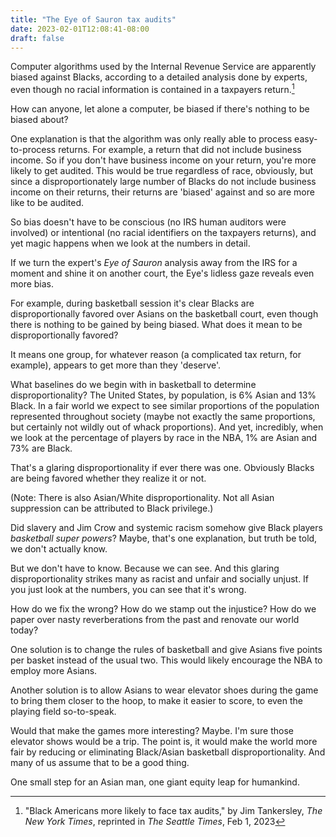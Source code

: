 ```yaml
---
title: "The Eye of Sauron tax audits"
date: 2023-02-01T12:08:41-08:00
draft: false
---
```



Computer algorithms used by the Internal Revenue Service are apparently
biased against Blacks, according to a detailed analysis done by
experts, even though no racial information is contained in a taxpayers
return.[^1]

How can anyone, let alone a computer, be biased if there's nothing to be
biased about?

One explanation is that the algorithm was only really able to process
easy-to-process returns. For example, a return that did not include
business income. So if you don't have business income on your return,
you're more likely to get audited. This would be true regardless of
race, obviously, but since a disproportionately large number of Blacks
do not include business income on their returns, their returns are
'biased' against and so are more like to be audited.

So bias doesn't have to be conscious (no IRS human auditors were
involved) or intentional (no racial identifiers on the taxpayers
returns), and yet magic happens when we look at the numbers in detail.

If we turn the expert's _Eye of Sauron_ analysis away from the IRS for
a moment and shine it on another court, the Eye's lidless gaze reveals
even more bias.

For example, during basketball session it's clear Blacks are
disproportionally favored over Asians on the basketball court, even
though there is nothing to be gained by being biased. What does it mean
to be disproportionally favored?

It means one group, for whatever reason (a complicated tax return, for
example), appears to get more than they 'deserve'.

What baselines do we begin with in basketball to determine
disproportionality? The United States, by population, is 6% Asian and
13% Black. In a fair world we expect to see similar proportions of the
population represented throughout society (maybe not exactly the same
proportions, but certainly not wildly out of whack proportions). And
yet, incredibly, when we look at the percentage of players by race in
the NBA, 1% are Asian and 73% are Black.

That's a glaring disproportionality if ever there was one. Obviously
Blacks are being favored whether they realize it or not.

(Note: There is also Asian/White disproportionality. Not all Asian
suppression can be attributed to Black privilege.)

Did slavery and Jim Crow and systemic racism somehow give Black players
_basketball super powers_? Maybe, that's one explanation, but truth be
told, we don't actually know.

But we don't have to know. Because we can see. And this glaring
disproportionality strikes many as racist and unfair and socially
unjust. If you just look at the numbers, you can see that it's wrong.

How do we fix the wrong? How do we stamp out the injustice? How do we
paper over nasty reverberations from the past and renovate our world
today?

One solution is to change the rules of basketball and give Asians five
points per basket instead of the usual two. This would likely encourage
the NBA to employ more Asians.

Another solution is to allow Asians to wear elevator shoes during the
game to bring them closer to the hoop, to make it easier to score, to
even the playing field so-to-speak.

Would that make the games more interesting? Maybe. I'm sure those
elevator shows would be a trip. The point is, it would make the
world more fair by reducing or eliminating Black/Asian basketball
disproportionality. And many of us assume that to be a good thing.

One small step for an Asian man, one giant equity leap for humankind.


[^1]: "Black Americans more likely to face tax audits," by Jim
Tankersley, _The New York Times_, reprinted in _The Seattle Times_, Feb
1, 2023

